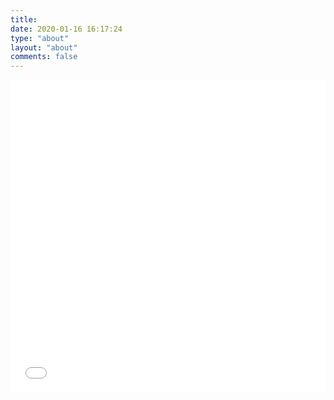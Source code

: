 ```yaml
---
title: 
date: 2020-01-16 16:17:24
type: "about"
layout: "about"
comments: false 
---
```

<span style="width:500; height:500;border:none;text-align:center"> 
	<iframe allowtransparency="yes" frameborder="0" width="100%" height="500" src="timer.html"/>
</span>
